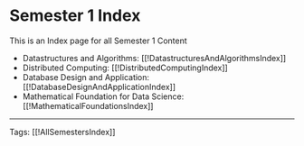 # Semester 1 Index

This is an Index page for all Semester 1 Content

- Datastructures and Algorithms: [[!DatastructuresAndAlgorithmsIndex]]
- Distributed Computing: [[!DistributedComputingIndex]]
- Database Design and Application: [[!DatabaseDesignAndApplicationIndex]]
- Mathematical Foundation for Data Science: [[!MathematicalFoundationsIndex]]

---
Tags: [[!AllSemestersIndex]]